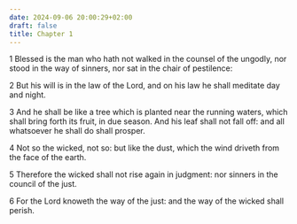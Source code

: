 ```yaml
---
date: 2024-09-06 20:00:29+02:00
draft: false
title: Chapter 1
---
```




1 Blessed is the man who hath not walked in the counsel of the ungodly, nor stood in the way of sinners, nor sat in the chair of pestilence:

2 But his will is in the law of the Lord, and on his law he shall meditate day and night.

3 And he shall be like a tree which is planted near the running waters, which shall bring forth its fruit, in due season. And his leaf shall not fall off: and all whatsoever he shall do shall prosper.

4 Not so the wicked, not so: but like the dust, which the wind driveth from the face of the earth.

5 Therefore the wicked shall not rise again in judgment: nor sinners in the council of the just.

6 For the Lord knoweth the way of the just: and the way of the wicked shall perish.

